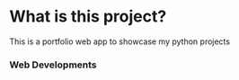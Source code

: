 # What is this project?
This is a portfolio web app to showcase my python projects
### Web Developments